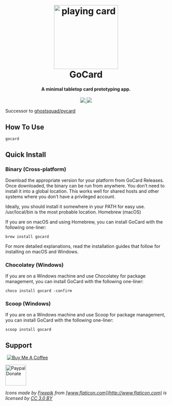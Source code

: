 <h1 align="center">
  <br>
  <a href="http://github.com/ghostsquad/gocard"><img src="https://user-images.githubusercontent.com/903488/57989497-42e83f80-7a50-11e9-9452-48d87e93ef10.png" alt="playing card" width="200px" /></a>
  <br>
  GoCard
  <br>
</h1>

<h4 align="center">A minimal tabletop card prototyping app.</h4>

<p align="center">
  <a href="https://saythanks.io/to/ghostsquad">
      <img src="https://img.shields.io/badge/Say%20Thanks-!-1EAEDB.svg">
  </a>
  <a href="https://www.paypal.me/WMcNamee">
    <img src="https://img.shields.io/badge/$-donate-ff69b4.svg?maxAge=2592000&amp;style=flat">
  </a>
</p>

Successor to [ghostsquad/pycard](https://github.com/ghostsquad/pycard)

## How To Use

```shell
gocard
```

## Quick Install

### Binary (Cross-platform)

Download the appropriate version for your platform from GoCard Releases. Once downloaded, the binary can be run from anywhere. You don’t need to install it into a global location. This works well for shared hosts and other systems where you don’t have a privileged account.

Ideally, you should install it somewhere in your PATH for easy use. /usr/local/bin is the most probable location.
Homebrew (macOS)

If you are on macOS and using Homebrew, you can install GoCard with the following one-liner:

```shell
brew install gocard
```

For more detailed explanations, read the installation guides that follow for installing on macOS and Windows.

### Chocolatey (Windows)

If you are on a Windows machine and use Chocolatey for package management, you can install GoCard with the following one-liner:

```shell
choco install gocard -confirm
```

### Scoop (Windows)

If you are on a Windows machine and use Scoop for package management, you can install GoCard with the following one-liner:

```shell
scoop install gocard
```

## Support

<a href="https://www.buymeacoffee.com/50onA1pjc" target="_blank"><img src="https://www.buymeacoffee.com/assets/img/custom_images/orange_img.png" alt="Buy Me A Coffee" style="margin-left: 5px; height: auto !important; width: auto !important;" /></a>

<a href="https://www.paypal.me/WMcNamee" target="_blank"><img src="https://user-images.githubusercontent.com/903488/57995914-6ecbeb00-7a79-11e9-9f04-e5c7170a8d8a.png" alt="Paypal Donate" style="height: 65px !important;width: auto !important;" /></a>

_Icons made by [Freepik](https://www.freepik.com) from [www.flaticon.com](http://www.flaticon.com) is licensed by [CC 3.0 BY](http://creativecommons.org/licenses/by/3.0/)_
